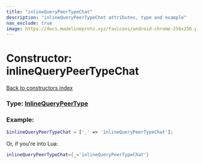 ```yaml
---
title: "inlineQueryPeerTypeChat"
description: "inlineQueryPeerTypeChat attributes, type and example"
nav_exclude: true
image: https://docs.madelineproto.xyz/favicons/android-chrome-256x256.png
---
```

# Constructor: inlineQueryPeerTypeChat  
[Back to constructors index](index.md)






### Type: [InlineQueryPeerType](../types/InlineQueryPeerType.md)


### Example:

```php
$inlineQueryPeerTypeChat = ['_' => 'inlineQueryPeerTypeChat'];
```  


Or, if you're into Lua:

```lua
inlineQueryPeerTypeChat={_='inlineQueryPeerTypeChat'}

```


